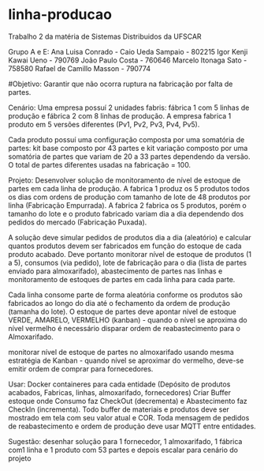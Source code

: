 # linha-producao
Trabalho 2 da matéria de Sistemas Distribuidos da UFSCAR

Grupo A e E:
Ana Luisa Conrado - 
Caio Ueda Sampaio - 802215
Igor Kenji Kawai Ueno - 790769
João Paulo Costa - 760646
Marcelo Itonaga Sato - 758580
Rafael de Camillo Masson - 790774

#Objetivo: Garantir que não ocorra ruptura na fabricação por falta de partes.

Cenário: 
Uma empresa possuí 2 unidades fabris: fábrica 1 com 5 linhas de produção e fábrica 2 com 8 linhas de produção. A empresa fabrica 1 produto em 5 versões diferentes (Pv1, Pv2, Pv3, Pv4, Pv5).

Cada produto possuí uma configuração composta por uma somatória de partes: kit base composto por 43 partes e kit variação composto por uma somatória de partes que variam de 20 a 33 partes dependendo da versão. O total de partes diferentes usadas na fabricação = 100.

Projeto: Desenvolver solução de monitoramento de nível de estoque de partes em cada linha de produção. A fabrica 1 produz os 5 produtos todos os dias com ordens de produção com tamanho de lote de 48 produtos por linha (Fabricação Empurrada). A fabrica 2 fabrica os 5 produtos, porém o tamanho do lote e o produto fabricado variam dia a dia dependendo dos pedidos do mercado (Fabricação Puxada).

A solução deve simular pedidos de produtos dia a dia (aleatório) e calcular quantos produtos devem ser fabricados em função do estoque de cada produto acabado. Deve portanto monitorar nível de estoque de produtos (1 a 5), consumos (via pedido), lote de fabricação para o dia (lista de partes enviado para almoxarifado), abastecimento de partes nas linhas e monitoramento de estoques de partes em cada linha para cada parte. 

Cada linha consome parte de forma aleatória conforme os produtos são fabricados ao longo do dia até o fechamento da ordem de produção (tamanha do lote). O estoque de partes deve apontar nível de estoque VERDE, AMARELO, VERMELHO (kanban) - quando o nível se aproxima do nível vermelho é necessário disparar ordem de reabastecimento para o Almoxarifado.

monitorar nível de estoque de partes no almoxarifado usando mesma estratégia de Kanban - quando nível se aproximar do vermelho, deve-se emitir ordem de comprar para fornecedores.

Usar: Docker containeres para cada entidade (Depósito de produtos acabados, Fabricas, linhas, almoxarifado, fornecedores) Criar Buffer estoque onde Consumo faz CheckOut (decrementa) e Abastecimento faz CheckIn (incrementa). Todo buffer de materiais e produtos deve ser mostrado em tela com seu valor atual e COR. Toda mensagem de pedidos de reabastecimento e ordem de produção deve usar MQTT entre entidades.

Sugestão: desenhar solução para 1 fornecedor, 1 almoxarifado, 1 fábrica com1 linha e 1 produto com 53 partes e depois escalar para cenário do projeto